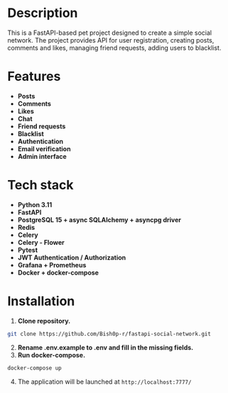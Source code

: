 <h1>Description</h1>

This is a FastAPI-based pet project designed to create a simple social network.
The project provides API for user registration, creating posts, comments and likes, managing friend requests, adding users to blacklist.



<h1>Features</h1>

* **Posts**
* **Comments**
* **Likes**
* **Chat**
* **Friend requests**
* **Blacklist**
* **Authentication**
* **Email verification**
* **Admin interface**


<h1>Tech stack</h1>

* **Python 3.11**
* **FastAPI**
* **PostgreSQL 15 + async SQLAlchemy + asyncpg driver**
* **Redis**
* **Celery**
* **Celery - Flower**
* **Pytest**
* **JWT Authentication / Authorization**
* **Grafana + Prometheus**
* **Docker + docker-compose**



<h1>Installation</h1>

1. **Clone repository.**
```bash
git clone https://github.com/Bish0p-r/fastapi-social-network.git
```
2. **Rename .env.example to .env and fill in the missing fields.**
3. **Run docker-compose.**
```bash
docker-compose up
```
4. The application will be launched at `http://localhost:7777/`
